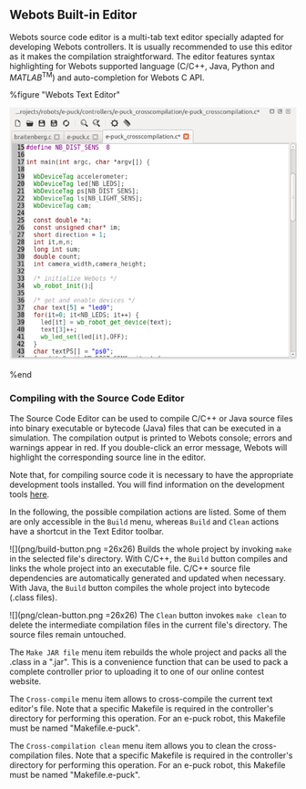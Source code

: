 ## Webots Built-in Editor

Webots source code editor is a multi-tab text editor specially adapted for
developing Webots controllers. It is usually recommended to use this editor as
it makes the compilation straightforward. The editor features syntax
highlighting for Webots supported language (C/C++, Java, Python and
*MATLAB*<sup>TM</sup>) and auto-completion for Webots C API.

%figure "Webots Text Editor"

![Webots Text Editor](png/text_editor.png)

%end

### Compiling with the Source Code Editor

The Source Code Editor can be used to compile C/C++ or Java source files into
binary executable or bytecode (Java) files that can be executed in a simulation.
The compilation output is printed to Webots console; errors and warnings appear
in red. If you double-click an error message, Webots will highlight the
corresponding source line in the editor.

Note that, for compiling source code it is necessary to have the appropriate
development tools installed. You will find information on the development tools
[here](language-setup.md#language-setup).

In the following, the possible compilation actions are listed. Some of them are
only accessible in the `Build` menu, whereas `Build` and `Clean` actions have a
shortcut in the Text Editor toolbar.

![](png/build-button.png =26x26) Builds the whole project by invoking `make` in
the selected file's directory. With C/C++, the `Build` button compiles and links
the whole project into an executable file. C/C++ source file dependencies are
automatically generated and updated when necessary. With Java, the `Build`
button compiles the whole project into bytecode (.class files).

![](png/clean-button.png =26x26) The `Clean` button invokes `make clean` to
delete the intermediate compilation files in the current file's directory. The
source files remain untouched.

The `Make JAR file` menu item rebuilds the whole project and packs all the
.class in a ".jar". This is a convenience function that can be used to pack a
complete controller prior to uploading it to one of our online contest website.

The `Cross-compile` menu item allows to cross-compile the current text editor's
file. Note that a specific Makefile is required in the controller's directory
for performing this operation. For an e-puck robot, this Makefile must be named
"Makefile.e-puck".

The `Cross-compilation clean` menu item allows you to clean the cross-
compilation files. Note that a specific Makefile is required in the controller's
directory for performing this operation. For an e-puck robot, this Makefile must
be named "Makefile.e-puck".

